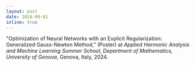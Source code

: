 ```yaml
---
layout: post
date: 2024-09-01
inline: true
---
```


"Optimization of Neural Networks with an Explicit Regularization: Generalized Gauss-Newton Method," (Poster) at *Applied Harmonic Analysis and Machine Learning Summer School, Department of Mathematics, University of Genova*, Genova, Italy, 2024.